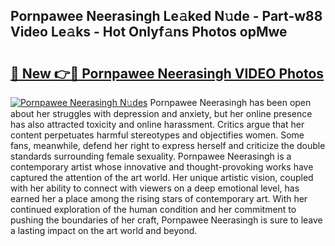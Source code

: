 ## Pornpawee Neerasingh Le𝚊ked N𝚞de - Part-w88 Video Le𝚊ks - Hot Onlyf𝚊ns Photos opMwe

# <h2><a href="http://ac48068.deff.icu/?id=Pornpawee+Neerasingh">🔗 New 👉🔴 Pornpawee Neerasingh VIDEO Photos</a></h2>

[![Pornpawee Neerasingh N𝚞des](https://i.imgur.com/rIISA9y.gif)](http://ac48068.deff.icu/?id=Pornpawee+Neerasingh)
Pornpawee Neerasingh has been open about her struggles with depression and anxiety, but her online presence has also attracted toxicity and online harassment. Critics argue that her content perpetuates harmful stereotypes and objectifies women. Some fans, meanwhile, defend her right to express herself and criticize the double standards surrounding female sexuality. Pornpawee Neerasingh is a contemporary artist whose innovative and thought-provoking works have captured the attention of the art world. Her unique artistic vision, coupled with her ability to connect with viewers on a deep emotional level, has earned her a place among the rising stars of contemporary art. With her continued exploration of the human condition and her commitment to pushing the boundaries of her craft, Pornpawee Neerasingh is sure to leave a lasting impact on the art world and beyond.
